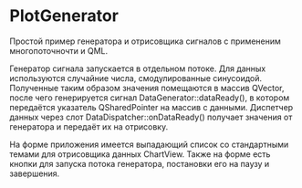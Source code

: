# PlotGenerator
Простой пример генератора и отрисовщика сигналов с примененим многопоточночти и QML.

Генератор сигнала запускается в отдельном потоке. Для данных используются случайние числа, смодулированные синусоидой. Полученные таким образом значения помещаются в массив QVector, после чего генерируется сигнал DataGenerator::dataReady(), в котором передаётся указатель QSharedPointer на массив с данными. Диспетчер данных через слот DataDispatcher::onDataReady() получает значения от генератора и передаёт их на отрисовку.

На форме приложения имеется выпадающий список со стандартными темами для отрисовщика данных ChartView. Также на форме есть кнопки для запуска потока генератора, постановки его на паузу и завершения.
